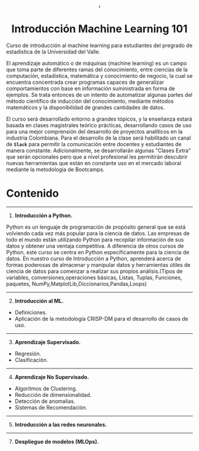 <div align='center'> <img src="https://www.univalle.edu.co/media/k2/items/cache/01a04b99e1d2566d4bbe8ea6d3bbf535_M.jpg" alt="Italian Trulli" style="width:5px;height:10px;"> </div>
<div align='center'>
<h1>Introducción Machine Learning 101</h1>
</div>
Curso de introducción al machine learning para estudiantes del pregrado de estadística de la Universidad del Valle.

El aprendizaje automático o de máquinas (machine learning) es un campo que toma parte de diferentes ramas del conocimiento, entre ciencias de la computación, estadística, matemática y conocimiento de negocio, la cual se encuentra concentrada crear programas capaces de generalizar comportamientos
con base en información suministrada en forma de ejemplos. Se trata entonces de un intento de automatizar algunas partes del método científico de inducción del conocimiento, mediante métodos matemáticos y la disponibilidad de grandes cantidades de datos. 

El curso será desarrollado entorno a grandes tópicos, y la enseñanza estará basada en clases magistrales teórico prácticas, desarrollando casos de uso para una mejor comprensión del desarrollo de proyectos analíticos en la industria Colombiana. Para el desarrollo de la clase será habilitado un canal de **`Slack`** para permitir la comunicación entre docentes y estudiantes de manera constante. Adicionalmente, se desarrollarán algunas "Clases Extra" que serán opcionales pero que a nivel profesional les permitirán descubrir nuevas herramientas que están en constante uso en el mercado laboral mediante la metodología de Bootcamps.

# Contenido
_______________________
1. **Introducción a Python.**

Python es un lenguaje de programación de propósito general que se está volviendo cada vez más popular para la ciencia de datos. Las empresas de todo el mundo están utilizando Python para recopilar información de sus datos y obtener una ventaja competitiva. A diferencia de otros cursos de Python, este curso se centra en Python específicamente para la ciencia de datos. En nuestro curso de Introducción a Python, aprenderá acerca de formas poderosas de almacenar y manipular datos y herramientas útiles de ciencia de datos para comenzar a realizar sus propios análisis.(Tipos de variables, conversiones,operaciones básicas, Listas, Tuplas, Funciones, paquetes, NumPy,MatplotLib,Diccionarios,Pandas,Loops)
______________________
2. **Introducción al ML.**
- Definiciones.
- Aplicación de la metodología CRISP-DM para el desarrollo de casos de uso.
________________________
3. **Aprendizaje Supervisado.**
- Regresión.
- Clasificación.
_______________________________
4. **Aprendizaje No Supervisado.**
- Algoritmos de Clustering.
- Reducción de dimensionalidad.
- Detección de anomalias.
- Sistemas de Recomendación.
__________________________________
5. **Introducción a las redes neuronales.**
____________________________________
7. **Despliegue de modelos (MLOps).**



